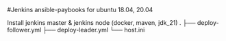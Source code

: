 #Jenkins
ansible-paybooks for ubuntu 18.04, 20.04

Install jenkins master & jenkins node (docker, maven, jdk_21) 
.
├── deploy-follower.yml
├── deploy-leader.yml
└── host.ini
